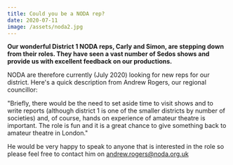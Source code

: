 ```yaml
---
title: Could you be a NODA rep?
date: 2020-07-11
image: /assets/noda2.jpg
---
```

**Our wonderful District 1 NODA reps, Carly and Simon, are stepping down from their roles. They have seen a vast number of Sedos shows and provide us with excellent feedback on our productions.**

NODA are therefore currently (July 2020) looking for new reps for our district. Here's a quick description from Andrew Rogers, our regional councillor:

"Briefly, there would be the need to set aside time to visit shows and to write reports (although district 1 is one of the smaller districts by number of societies) and, of course, hands on experience of amateur theatre is important. The role is fun and it is a great chance to give something back to amateur theatre in London."

He would be very happy to speak to anyone that is interested in the role so please feel free to contact him on [andrew.rogers@noda.org.uk](mailto:andrew.rogers@noda.org.uk)
